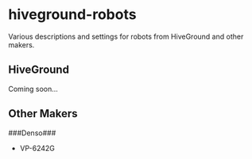 # hiveground-robots #
Various descriptions and settings for robots from HiveGround and other makers.

## HiveGround ##
Coming soon...

## Other Makers ##
###Denso###
- VP-6242G


